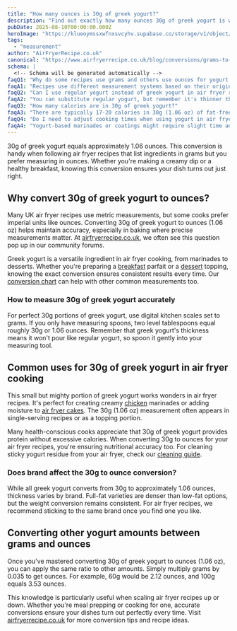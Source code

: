 ```yaml
---
title: "How many ounces is 30g of greek yogurt?"
description: "Find out exactly how many ounces 30g of greek yogurt is with our simple conversion guide. Perfect for air fryer recipes!"
pubDate: 2025-08-10T00:00:00.000Z
heroImage: "https://klueoymssxwfnxsvcyhv.supabase.co/storage/v1/object/public/Shmucket/how-many-ounces-is-30g-of-greek-yogurt.webp"
tags:
  - "measurement"
author: "AirFryerRecipe.co.uk"
canonical: "https://www.airfryerrecipe.co.uk/blog/conversions/grams-to-ounces/how-many-ounces-is-30g-of-greek-yogurt"
schema: |
  <!-- Schema will be generated automatically -->
faqQ1: "Why do some recipes use grams and others use ounces for yogurt measurements?"
faqA1: "Recipes use different measurement systems based on their origin. Metric measurements (grams) are standard in the UK and Europe, while imperial (ounces) is more common in the US. At airfryerrecipe.co.uk, we often provide both to cater to all our readers."
faqQ2: "Can I use regular yogurt instead of greek yogurt in air fryer recipes?"
faqA2: "You can substitute regular yogurt, but remember it's thinner than greek yogurt. For every 30g (1.06 oz) of greek yogurt, you might need slightly less regular yogurt to achieve the same consistency in your air fryer recipes. Always adjust other liquid ingredients accordingly."
faqQ3: "How many calories are in 30g of greek yogurt?"
faqA3: "There are typically 17-20 calories in 30g (1.06 oz) of fat-free greek yogurt, or about 30 calories for full-fat versions. This makes it a great low-calorie ingredient for air fryer cooking. Always check your specific brand's nutritional information for precise values."
faqQ4: "Do I need to adjust cooking times when using yogurt in air fryer recipes?"
faqA4: "Yogurt-based marinades or coatings might require slight time adjustments. The moisture in 30g of greek yogurt (1.06 oz) can affect browning. Start with the recommended time, then check for doneness. Our air fryer conversion chart includes timing tips for yogurt-based dishes."
---
```

<p>30g of greek yogurt equals approximately 1.06 ounces. This conversion is handy when following air fryer recipes that list ingredients in grams but you prefer measuring in ounces. Whether you're making a creamy dip or a healthy breakfast, knowing this conversion ensures your dish turns out just right.</p>

<h2>Why convert 30g of greek yogurt to ounces?</h2>
<p>Many UK air fryer recipes use metric measurements, but some cooks prefer imperial units like ounces. Converting 30g of greek yogurt to ounces (1.06 oz) helps maintain accuracy, especially in baking where precise measurements matter. At <a href=https://www.airfryerrecipe.co.uk/>airfryerrecipe.co.uk</a>, we often see this question pop up in our community forums.</p>
<p>Greek yogurt is a versatile ingredient in air fryer cooking, from marinades to desserts. Whether you're preparing a <a href=https://www.airfryerrecipe.co.uk/recipe-category/breakfast>breakfast</a> parfait or a <a href=https://www.airfryerrecipe.co.uk/recipe-category/dessert>dessert</a> topping, knowing the exact conversion ensures consistent results every time. Our <a href=https://www.airfryerrecipe.co.uk/air-fryer-conversion-chart>conversion chart</a> can help with other common measurements too.</p>

<h3>How to measure 30g of greek yogurt accurately</h3>
<p>For perfect 30g portions of greek yogurt, use digital kitchen scales set to grams. If you only have measuring spoons, two level tablespoons equal roughly 30g or 1.06 ounces. Remember that greek yogurt's thickness means it won't pour like regular yogurt, so spoon it gently into your measuring tool.</p>

<h2>Common uses for 30g of greek yogurt in air fryer cooking</h2>
<p>This small but mighty portion of greek yogurt works wonders in air fryer recipes. It's perfect for creating creamy <a href=https://www.airfryerrecipe.co.uk/recipe-category/chicken>chicken</a> marinades or adding moisture to <a href=https://www.airfryerrecipe.co.uk/recipes>air fryer cakes</a>. The 30g (1.06 oz) measurement often appears in single-serving recipes or as a topping portion.</p>
<p>Many health-conscious cooks appreciate that 30g of greek yogurt provides protein without excessive calories. When converting 30g to ounces for your air fryer recipes, you're ensuring nutritional accuracy too. For cleaning sticky yogurt residue from your air fryer, check our <a href=https://www.airfryerrecipe.co.uk/air-fryer-cleaner>cleaning guide</a>.</p>

<h3>Does brand affect the 30g to ounce conversion?</h3>
<p>While all greek yogurt converts from 30g to approximately 1.06 ounces, thickness varies by brand. Full-fat varieties are denser than low-fat options, but the weight conversion remains consistent. For air fryer recipes, we recommend sticking to the same brand once you find one you like.</p>

<h2>Converting other yogurt amounts between grams and ounces</h2>
<p>Once you've mastered converting 30g of greek yogurt to ounces (1.06 oz), you can apply the same ratio to other amounts. Simply multiply grams by 0.035 to get ounces. For example, 60g would be 2.12 ounces, and 100g equals 3.53 ounces.</p>
<p>This knowledge is particularly useful when scaling air fryer recipes up or down. Whether you're meal prepping or cooking for one, accurate conversions ensure your dishes turn out perfectly every time. Visit <a href=https://www.airfryerrecipe.co.uk/>airfryerrecipe.co.uk</a> for more conversion tips and recipe ideas.</p>
